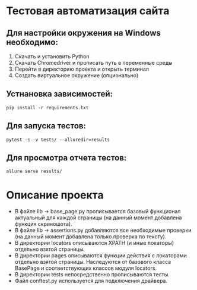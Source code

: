 
Тестовая автоматизация сайта
============================


Для настройки окружения на Windows необходимо:
---------------------------------------------

1) Скачать и установить Python
2) Скачать Chromedriver и прописать путь в переменные среды
3) Перейти в директорию проекта и открыть терминал
4) Создать виртуальное окружение (опционально)



Устнановка зависимостей:
--------------------------------

`pip install -r requirements.txt`



Для запуска тестов:
------------------

`pytest -s -v tests/ --alluredir=results`



Для просмотра отчета тестов:
---------------------------

`allure serve results/`




Описание проекта
================

- В файле lib -> base_page.py прописывается базовый функционал актуальный для каждой страницы (на данный момент добавлена функция скриношота).
- В файле lib -> assertions.py добавляются все необходимые проверки (на данный момент добавлена только проверка по тексту).
- В директории locators описываются XPATH (и иные локаторы) отдельно взятой страницы. 
- В директории pages описываются функции действия с локаторами отдельно взятой страницы. Наследуются от базового класса BasePage и соответствующих классов модуля locators.
- В директории tests непосредственно прописываются тесты.
- Файл conftest.py используется для подключения драйвера.
